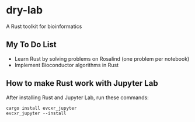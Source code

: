 # dry-lab
A Rust toolkit for bioinformatics

## My To Do List
- Learn Rust by solving problems on Rosalind (one problem per notebook)
- Implement Bioconductor algorithms in Rust

## How to make Rust work with Jupyter Lab
After installing Rust and Jupyter Lab, run these commands:
```
cargo install evcxr_jupyter
evcxr_jupyter --install
```
